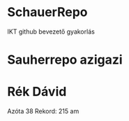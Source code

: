 # SchauerRepo
IKT github bevezető gyakorlás
# Sauherrepo azigazi
# Rék Dávid
Azóta 38
Rekord: 215
am